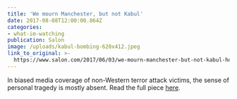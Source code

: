 ```yaml
---
title: 'We mourn Manchester, but not Kabul'
date: 2017-08-08T12:00:00.864Z
categories: 
- what-im-watching
publication: Salon
image: /uploads/kabul-bombing-620x412.jpeg
link_to_original: >-
  https://www.salon.com/2017/06/03/we-mourn-manchester-but-not-kabul-how-biased-coverage-of-terrorist-attacks-drives-us-apart/
---
```



In biased media coverage of non-Western terror attack victims, the sense of personal tragedy is mostly absent. Read the full piece [here](https://www.salon.com/2017/06/03/we-mourn-manchester-but-not-kabul-how-biased-coverage-of-terrorist-attacks-drives-us-apart/).